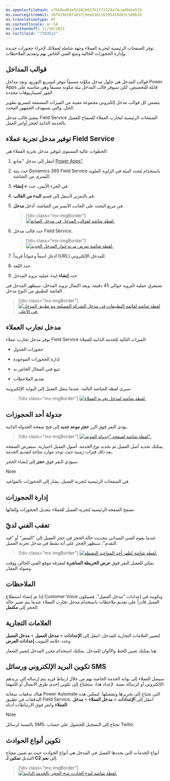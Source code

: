 ```yaml
---
ms.openlocfilehash: c7bb0ad01e55102e637b1ff2129a74cad9dee519
ms.sourcegitcommit: 2bf619e587a837c9eeb16c1639541dd43c540b1d
ms.translationtype: HT
ms.contentlocale: ar-SA
ms.lasthandoff: 11/10/2021
ms.locfileid: "7783522"
---
```

توفر الصفحات الرئيسية لتجربة العملاء وجهة شاملة لعملائك لإجراء حجوزات جديدة وإدارة الحجوزات الحالية وتتبع الفني الخاص بهم وتقديم الملاحظات.

## <a name="portal-templates"></a>قوالب ‏‫المداخل

قوالب المدخل هي حلول مدخل مكوَّنة مسبقاً تتوفر لتسريع التوزيع. وتعد مداخل Power Apps قابلة للتخصيص، لكن سيوفر قالب المدخل بيئة مكونة مسبقاً وهي مناسبة على الفور لسيناريوهات محددة.

يتضمن كل قوالب مدخل إلكتروني مجموعة معينة من الميزات المصممة لتسريع تطوير الحل، والتي تستهدف الجمهور المحدد.

ينشئ قالب مدخل Field Service الصفحات الرئيسية لتجارب العملاء للسماح للعميل بالخدمة الذاتية لحجز أوامر العمل.

## <a name="provision-a-field-service-customer-experience-portal"></a>توفير مدخل تجربة عملاء Field Service

الخطوات عالية المستوى لتوفير مدخل تجربة العملاء هي:

1. انتقل إلى مدخل "صانع [Power Apps"](https://make.powerapps.com?azure-portal=true).

1. حدد بيئة Dynamics 365 Field Service باستخدام مُحدد البيئة في الزاوية العلوية اليُسرى من الشاشة.

1. في الجزء الأيمن، حدد **+ إنشاء**.

1. قم بالتمرير لأسفل إلى قسم **البدء من القالب**.

1. في مربع البحث على الجانب الأيسر من الشاشة، أدخل **مدخل**.

    > [!div class="mx-imgBorder"]
    > [![لقطة شاشة لقوالب المدخل في مدخل الصانع.](../media/3-portal-templates.png)](../media/3-portal-templates.png#lightbox)

1. حدد قالب مدخل Field Service.

    > [!div class="mx-imgBorder"]
    > [![لقطة شاشة تعرض مربع حوار المدخل الجديد.](../media/3-create-portal.png)](../media/3-create-portal.png#lightbox)

1. أدخل اسماً وعنواناً فريداً (URL) للمدخل الإلكتروني.

1. حدد اللغة.

1. حدد **إنشاء** لبدء عملية تزويد المدخل.

تستغرق عملية التزويد حوالي 45 دقيقة. وبعد اكتمال تزويد المدخل، سيظهر المدخل في القائمة كتطبيق من النوع مدخل.

> [!div class="mx-imgBorder"]
> [![لقطة شاشة لقائمة التطبيقات في مدخل الشركة المصنّعة مع تطبيق المدخل في الأعلى.](../media/3-app-list.png)](../media/3-app-list.png#lightbox)

## <a name="customer-experiences-portal"></a>مدخل تجارب العملاء

توفر مدخل تجارب عملاء Field Service الميزات التالية للخدمة الذاتية للعملاء:

- حجوزات الجدول

- إدارة الحجوزات الموجودة

- تتبع فني المجال الخاص به

- تقديم الملاحظات

سيرى لقطة الشاشة التالية، عندما ينتقل العميل إلى البوابة الإلكترونية.

> [!div class="mx-imgBorder"]
> [![لقطة شاشة لمدخل تجربة العملاء.](../media/3-field-service-portal.png)](../media/3-field-service-portal.png#lightbox)

## <a name="schedule-a-booking"></a>جدولة أحد الحجوزات

يؤدي النقر فوق الزر **حجز موعد جديد** إلى فتح صفحة الجدولة الذاتية.

> [!div class="mx-imgBorder"]
> [![لقطة شاشة لصفحة "جدولة الموعد".](../media/3-schedule-appointment.png)](../media/3-schedule-appointment.png#lightbox)

يمكنك تحديد أصل العميل ثم تحديد نوع الخدمة. أصول العميل اختيارية. ستعرض الصفحة بعد ذلك فترات زمنية حيث توجد موارد متاحة لتقديم الخدمة.

سيؤدي النقر فوق **حجز** إلى إنشاء الحجز.

> [!NOTE]
> في الصفحات الرئيسية لتجربة العميل، يشار إلى الحجوزات بالمواعيد.

## <a name="manage-bookings"></a>إدارة الحجوزات

تسمح الصفحة الرئيسية لتجربة العميل للعملاء بتعديل الحجوزات وإلغائها.

## <a name="tracking-my-technician"></a>تعقب الفني لديّ

عندما يقوم الفني الميداني بتحديث حالة الحجز في حجز العميل إلى "السفر" أو "قيد التقدم"، سيظهر الحجز على أنه نشط في مدخل تجربة العميل.

> [!div class="mx-imgBorder"]
> [![لقطة شاشة تُظهر أحد المواعيد النشطة.](../media/3-active-appointment.jpg)](../media/3-active-appointment.jpg#lightbox)

يمكن للعميل النقر فوق **عرض الخريطة المباشرة** لمعرفة موقع الفني الحالي ووقت وصوله المقدّر.

## <a name="feedback"></a>الملاحظات

إذا تم إنشاء استطلاع Customer Voice وتكوينه في إعدادات "مدخل العميل"، فسيكون العميل قادراً على تقديم ملاحظات باستخدام مدخل تجارب العملاء عندما يتم تغيير حالة الحجز إلى **مكتمل**.

## <a name="branding"></a>العلامات التجارية

لتعيين العلامات التجارية للمدخل، انتقل إلى **الإعدادات** > **مدخل العميل** > 
**مدخل العميل** وحدد علامة التبويب **إعدادات العرض**.

هنا يمكنك تعيين الخط والألوان للمدخل. يمكنك استخدام محرر المدخل لتغيير الشعار.

## <a name="configure-email-and-sms"></a>تكوين البريد الإلكتروني ورسائل SMS

سيصل العملاء إلى بوابة الخدمة الخاصة بهم من خلال ارتباط فريد يتم إرساله إلى بريدهم الإلكتروني أو كرسالة نصية. لإعداد هذا، ستحتاج إلى تكوين إحدى طرق الاتصال أو كلتيهما.

هناك تدفقات سحابة Power Automate التي تحتاج إلى تحريرها وتشغيلها. لتمكين هذه التدفقات في تطبيق Field Service، انتقل إلى **الإعدادات** > 
**مدخل العملاء** > **مدخل العملاء** وانقر فوق الارتباطات أدناه.

> [!NOTE]
> بالنسبة لرسائل SMS، تحتاج إلى التسجيل للحصول على حساب Twilio.

## <a name="configure-incident-types"></a>تكوين أنواع الحوادث

أنواع الخدمات التي يحددها العميل في المدخل هي أنواع الحوادث حيث تم تعيين مفتاح التبديل **تمكين لـ C2** إلى **نعم**.

> [!div class="mx-imgBorder"]
> [![لقطة شاشة لنوع الحادث تتيح الحجز بالخدمة الذاتية.](../media/3-incident-type-c2.png)](../media/3-incident-type-c2.png#lightbox)
